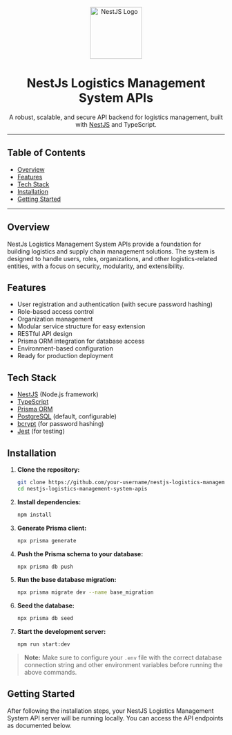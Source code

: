 <p align="center">
  <img src="https://nestjs.com/img/logo-small.svg" width="120" alt="NestJS Logo" />
</p>

<h1 align="center">NestJs Logistics Management System APIs</h1>

<p align="center">
  A robust, scalable, and secure API backend for logistics management, built with <a href="https://nestjs.com/" target="_blank">NestJS</a> and TypeScript.
</p>

---

## Table of Contents

- [Overview](#overview)
- [Features](#features)
- [Tech Stack](#tech-stack)
- [Installation](#installation)
- [Getting Started](#getting-started)

---

## Overview

NestJs Logistics Management System APIs provide a foundation for building logistics and supply chain management solutions. The system is designed to handle users, roles, organizations, and other logistics-related entities, with a focus on security, modularity, and extensibility.

## Features

- User registration and authentication (with secure password hashing)
- Role-based access control
- Organization management
- Modular service structure for easy extension
- RESTful API design
- Prisma ORM integration for database access
- Environment-based configuration
- Ready for production deployment

## Tech Stack

- [NestJS](https://nestjs.com/) (Node.js framework)
- [TypeScript](https://www.typescriptlang.org/)
- [Prisma ORM](https://www.prisma.io/)
- [PostgreSQL](https://www.postgresql.org/) (default, configurable)
- [bcrypt](https://www.npmjs.com/package/bcrypt) (for password hashing)
- [Jest](https://jestjs.io/) (for testing)

## Installation

1. **Clone the repository:**
   ```bash
   git clone https://github.com/your-username/nestjs-logistics-management-system-apis.git
   cd nestjs-logistics-management-system-apis
   ```

2. **Install dependencies:**
   ```bash
   npm install
   ```

3. **Generate Prisma client:**
   ```bash
   npx prisma generate
   ```

4. **Push the Prisma schema to your database:**
   ```bash
   npx prisma db push
   ```

5. **Run the base database migration:**
   ```bash
   npx prisma migrate dev --name base_migration
   ```

6. **Seed the database:**
   ```bash
   npx prisma db seed
   ```

7. **Start the development server:**
   ```bash
   npm run start:dev
   ```

> **Note:** Make sure to configure your `.env` file with the correct database connection string and other environment variables before running the above commands.

## Getting Started

After following the installation steps, your NestJS Logistics Management System API server will be running locally. You can access the API endpoints as documented below.



